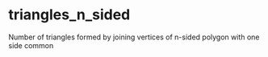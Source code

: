 # triangles_n_sided

Number of triangles formed by joining vertices of n-sided polygon with one side common
